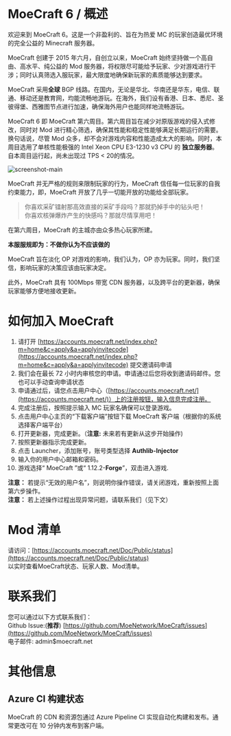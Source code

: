 # MoeCraft 6 / 概述

欢迎来到 MoeCraft 6。这是一个非盈利的、旨在为热爱 MC 的玩家创造最优环境的完全公益的 Minecraft 服务器。

MoeCraft 创建于 2015 年六月，自创立以来，MoeCraft 始终坚持做一个高自由、高水平、纯公益的 Mod 服务器，将权限尽可能给予玩家、少对游戏进行干涉；同时认真筛选入服玩家，最大限度地确保新玩家的素质能够达到要求。

MoeCraft 采用**全球** BGP 线路。在国内，无论是华北、华南还是华东，电信、联通、移动还是教育网，均能流畅地游玩。在海外，我们设有香港、日本、悉尼、圣彼得堡、西雅图节点进行加速，确保海外用户也能同样地流畅游玩。

MoeCraft 6 即 MoeCraft 第六周目。第六周目旨在减少对原版游戏的侵入式修改，同时对 Mod 进行精心筛选，确保其性能和稳定性能够满足长期运行的需要。换句话说，尽管 Mod 众多，却不会对游戏内容和性能造成太大的影响。同时，本周目选用了单核性能极强的 Intel Xeon CPU E3-1230 v3 CPU 的 **独立服务器**。自本周目运行起，尚未出现过 TPS < 20的情况。

![screenshot-main]( https://cdn.moecraft.net/client/screenshot.jpg)     

MoeCraft 并无严格的规则来限制玩家的行为，MoeCraft 信任每一位玩家的自我约束能力，即，MoeCraft 开放了几乎一切能开放的功能给全部玩家。

> 你喜欢采矿镭射那高效直接的采矿手段吗？那就扔掉手中的钻头吧！     
你喜欢核弹爆炸产生的快感吗？那就尽情享用吧！

在第六周目，MoeCraft 的主城亦由众多热心玩家所建。

**本服服规即为：不做你认为不应该做的**

MoeCraft 旨在淡化 OP 对游戏的影响，我们认为，OP 亦为玩家。同时，我们坚信，影响玩家的决策应该由玩家决定。

此外，MoeCraft 具有 100Mbps 带宽 CDN 服务器，以及跨平台的更新器，确保玩家能够方便地接收更新。

# 如何加入 MoeCraft

1. 请打开 [https://accounts.moecraft.net/index.php?m=home&c=apply&a=applyinvitecode](https://accounts.moecraft.net/index.php?m=home&c=apply&a=applyinvitecode) 提交邀请码申请
2. 我们会在最长 72 小时内审核您的申请。申请通过后您将收到邀请码邮件。您也可以手动查询申请状态
3. 申请通过后，请您点击用户中心（[https://accounts.moecraft.net/](https://accounts.moecraft.net/)）上的注册按钮，输入信息完成注册。
4. 完成注册后，按照提示输入 MC 玩家名确保可以登录游戏。
5. 点击用户中心主页的“下载客户端”按钮下载 MoeCraft 客户端（根据你的系统选择客户端平台）
6. 打开更新器，完成更新。（**注意:** 未来若有更新从这步开始操作)
7. 按照更新器指示完成更新。
8. 点击 Launcher，添加账号，账号类型选择 **Authlib-Injector** 
9. 输入你的用户中心邮箱和密码。
10. 游戏选择“ MoeCraft ”或“ 1.12.2-**Forge**”，双击进入游戏.

**注意：** 若提示“无效的用户名”，则说明你操作错误，请关闭游戏，重新按照上面第六步操作。    
**注意：** 若上述操作过程出现异常问题，请联系我们（见下文）   

# Mod 清单
请访问：[https://accounts.moecraft.net/Doc/Public/status](https://accounts.moecraft.net/Doc/Public/status)     
以实时查看MoeCraft状态、玩家人数、Mod清单。

# 联系我们
您可以通过以下方式联系我们：   
Github Issue:(**推荐**) [https://github.com/MoeNetwork/MoeCraft/issues](https://github.com/MoeNetwork/MoeCraft/issues)      
电子邮件: admin$moecraft.net     

# 其他信息
## Azure CI 构建状态
MoeCraft 的 CDN 和资源包通过 Azure Pipeline CI 实现自动化构建和发布。通常更改可在 10 分钟内发布到客户端。